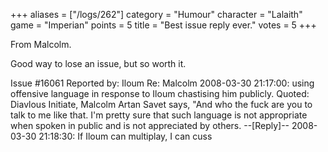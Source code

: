 +++
aliases = ["/logs/262"]
category = "Humour"
character = "Lalaith"
game = "Imperian"
points = 5
title = "Best issue reply ever."
votes = 5
+++

From Malcolm.

Good way to lose an issue, but so worth it.

Issue #16061   Reported by: Iloum    Re: Malcolm
2008-03-30 21:17:00: 
using offensive language in response to Iloum chastising him publicly. Quoted: 
Diavlous Initiate, Malcolm Artan Savet says, "And who the fuck are you to talk 
to me like that.  I'm pretty sure that such language is not appropriate when 
spoken in public and is not appreciated by others.
--[Reply]--
2008-03-30 21:18:30: 
If Iloum can multiplay, I can cuss